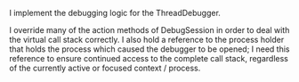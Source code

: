 I implement the debugging logic for the ThreadDebugger.

I override many of the action methods of DebugSession in order to deal with the virtual call stack correctly. I also hold a reference to the process holder that holds the process which caused the debugger to be opened; I need this reference to ensure continued access to the complete call stack, regardless of the currently active or focused context / process.